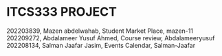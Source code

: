 # ITCS333 PROJECT 

202203839, Mazen abdelwahab, Student Market Place, mazen-11
202209272, Abdalameer Yusuf Ahmed, Course review, Abdalameeryusuf
202208134, Salman Jaafar Jasim, Events Calendar, Salman-Jaafar

